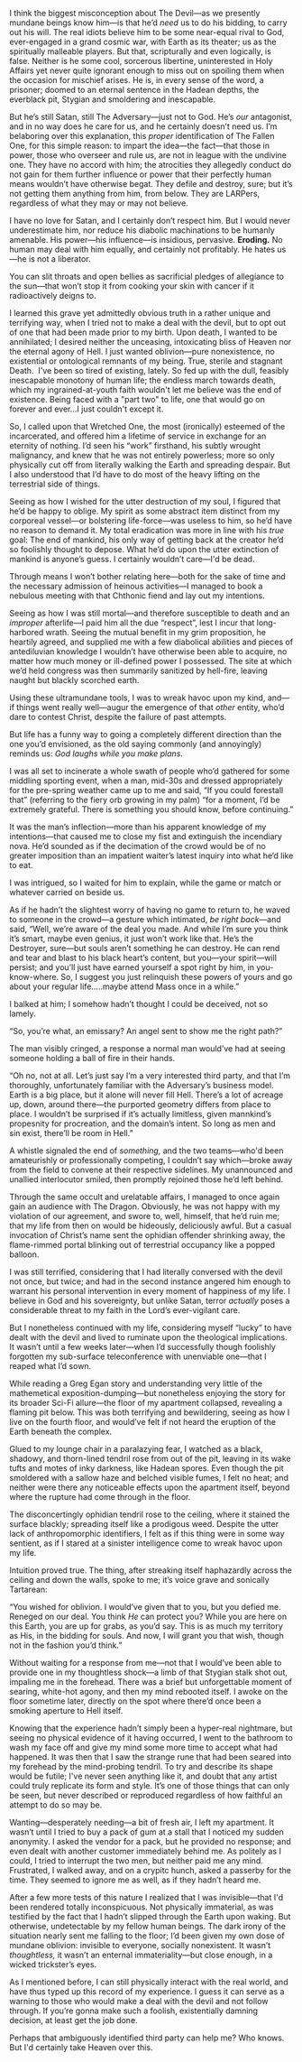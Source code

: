 I think the biggest misconception about The Devil—as we presently mundane beings know him—is that he’d *need* us to do his bidding, to carry out his will. The real idiots believe him to be some near-equal rival to God, ever-engaged in a grand cosmic war, with Earth as its theater; us as the spiritually malleable players. But that, scripturally and even logically, is false. Neither is he some cool, sorcerous libertine, uninterested in Holy Affairs yet never quite ignorant enough to miss out on spoiling them when the occasion for mischief arises. He is, in every sense of the word, a prisoner; doomed to an eternal sentence in the Hadean depths, the everblack pit, Stygian and smoldering and inescapable.  

But he’s still Satan, still The Adversary—just not to God. He’s *our* antagonist, and in no way does he care for us, and he certainly doesn’t need us. I’m belaboring over this explanation, this *proper* identification of The Fallen One, for this simple reason: to impart the idea—the fact—that those in power, those who overseer and rule us, are not in league with the undivine one. They have no accord with him; the atrocities they allegedly conduct do not gain for them further influence or power that their perfectly human means wouldn’t have otherwise begat. They defile and destroy, sure; but it’s not getting them anything from him, from below. They are LARPers, regardless of what they may or may not believe.  

I have no love for Satan, and I certainly don’t respect him. But I would never underestimate him, nor reduce his diabolic machinations to be humanly amenable. His power—his influence—is insidious, pervasive. **Eroding.** No human may deal with him equally, and certainly not profitably. He hates us—he is not a liberator.  

You can slit throats and open bellies as sacrificial pledges of allegiance to the sun—that won’t stop it from cooking your skin with cancer if it radioactively deigns to.  

I learned this grave yet admittedly obvious truth in a rather unique and terrifying way, when I tried not to make a deal with the devil, but to opt out of one that had been made prior to my birth. Upon death, I wanted to be annihilated; I desired neither the unceasing, intoxicating bliss of Heaven nor the eternal agony of Hell. I just wanted oblivion—pure nonexistence, no existential or ontological remnants of my being. True, sterile and stagnant Death.  I've been so tired of existing, lately. So fed up with the dull, feasibly inescapable monotony of human life; the endless march towards death, which my ingrained-at-youth faith wouldn't let me believe was the end of existence. Being faced with a "part two" to life, one that would go on forever and ever...I just couldn't except it. 

So, I called upon that Wretched One, the most (ironically) esteemed of the incarcerated, and offered him a lifetime of service in exchange for an eternity of nothing. I’d seen his “work” firsthand, his subtly wrought malignancy, and knew that he was not entirely powerless; more so only physically cut off from literally walking the Earth and spreading despair. But I also understood that I’d have to do most of the heavy lifting on the terrestrial side of things.  

Seeing as how I wished for the utter destruction of my soul, I figured that he’d be happy to oblige. My spirit as some abstract item distinct from my corporeal vessel—or bolstering life-force—was useless to him, so he’d have no reason to demand it. My total eradication was more in line with his *true* goal: The end of mankind, his only way of getting back at the creator he’d so foolishly thought to depose. What he’d do upon the utter extinction of mankind is anyone’s guess. I certainly wouldn’t care—I'd be dead.  

Through means I won’t bother relating here—both for the sake of time and the necessary admission of heinous activities—I managed to book a nebulous meeting with that Chthonic fiend and lay out my intentions.  

Seeing as how I was still mortal—and therefore susceptible to death and an *improper* afterlife—I paid him all the due “respect”, lest I incur that long-harbored wrath. Seeing the mutual benefit in my grim proposition, he heartily agreed, and supplied me with a few diabolical abilities and pieces of antediluvian knowledge I wouldn’t have otherwise been able to acquire, no matter how much money or ill-defined power I possessed. The site at which we’d held congress was then summarily sanitized by hell-fire, leaving naught but blackly scorched earth.  

Using these ultramundane tools, I was to wreak havoc upon my kind, and—if things went really well—augur the emergence of that *other* entity, who’d dare to contest Christ, despite the failure of past attempts.  

But life has a funny way to going a completely different direction than the one you’d envisioned, as the old saying commonly (and annoyingly) reminds us: *God laughs while you make plans.*  

I was all set to incinerate a whole swath of people who’d gathered for some middling sporting event, when a man, mid-30s and dressed appropriately for the pre-spring weather came up to me and said, “If you could forestall that” (referring to the fiery orb growing in my palm) “for a moment, I’d be extremely grateful. There is something you should know, before continuing.” 

It was the man’s inflection—more than his apparent knowledge of my intentions—that caused me to close my fist and extinguish the incendiary nova. He’d sounded as if the decimation of the crowd would be of no greater imposition than an impatient waiter’s latest inquiry into what he’d like to eat.  

I was intrigued, so I waited for him to explain, while the game or match or whatever carried on beside us.  

As if he hadn’t the slightest worry of having no game to return to, he waved to someone in the crowd—a gesture which intimated, *be right back*—and said, “Well, we’re aware of the deal you made. And while I’m sure you think it’s smart, maybe even genius, it just won’t work like that. He’s the Destroyer, sure—but souls aren’t something he can destroy. He can rend and tear and blast to his black heart’s content, but you—your spirit—will persist; and you’ll just have earned yourself a spot right by him, in you-know-where. So, I suggest you just relinquish these powers of yours and go about your regular life.....maybe attend Mass once in a while.”  

I balked at him; I somehow hadn’t thought I could be deceived, not so lamely.  

“So, you’re what, an emissary? An angel sent to show me the right path?”  

The man visibly cringed, a response a normal man would’ve had at seeing someone holding a ball of fire in their hands.  

“Oh no, not at all. Let’s just say I’m a very interested third party, and that I’m thoroughly, unfortunately familiar with the Adversary’s business model. Earth is a big place, but it alone will never fill Hell. There’s a lot of acreage up, down, around there—the purported geometry differs from place to place. I wouldn’t be surprised if it’s actually limitless, given mannkind’s propesnity for procreation, and the domain’s intent. So long as men and sin exist, there’ll be room in Hell.”   

A whistle signaled the end of *something,* and the two teams—who'd been amateurishly or professionally competing, I couldn’t say which—broke away from the field to convene at their respective sidelines. My unannounced and unallied interlocutor smiled, then promptly rejoined those he’d left behind. 

Through the same occult and urelatable affairs, I managed to once again gain an audience with The Dragon. Obviously, he was not happy with my violation of our agreement, and swore to, well, himself, that he’d ruin me; that my life from then on would be hideously, deliciously awful. But a casual invocation of Christ’s name sent the ophidian offender shrinking away, the flame-rimmed portal blinking out of terrestrial occupancy like a popped balloon.  

I was still terrified, considering that I had literally conversed with the devil not once, but twice; and had in the second instance angered him enough to warrant his personal intervention in every moment of happiness of my life. I believe in God and his sovereignty, but unlike Satan, terror *actually* poses a considerable threat to my faith in the Lord’s ever-vigilant care. 

But I nonetheless continued with my life, considering myself “lucky” to have dealt with the devil and lived to ruminate upon the theological implications. It wasn’t until a few weeks later—when I’d successfully though foolishly forgotten my sub-surface teleconference with unenviable one—that I reaped what I’d sown.  

While reading a Greg Egan story and understanding very little of the mathemetical exposition-dumping—but nonetheless enjoying the story for its broader Sci-Fi allure—the floor of my apartment collapsed, revealing a flaming pit below. This was both terrifying and bewildering, seeing as how I live on the fourth floor, and would’ve felt if not heard the eruption of the Earth beneath the complex.  

Glued to my lounge chair in a paralazying fear, I watched as a black, shadowy, and thorn-lined tendril rose from out of the pit, leaving in its wake tufts and motes of inky darkness, like Hadean spores. Even though the pit smoldered with a sallow haze and belched visible fumes, I felt no heat; and neither were there any noticeable effects upon the apartment itself, beyond where the rupture had come through in the floor.  

The disconcertingly ophidian tendril rose to the ceiling, where it stained the surface blackly; spreading itself like a prodigous weed. Despite the utter lack of anthropomorphic identifiers, I felt as if this thing were in some way sentient, as if I stared at a sinister intelligence come to wreak havoc upon my life.  

Intuition proved true. The thing, after streaking itself haphazardly across the ceiling and down the walls, spoke to me; it’s voice grave and sonically Tartarean:  

“You wished for oblivion. I would’ve given that to you, but you defied me. Reneged on our deal. You think *He* can protect you? While you are here on this Earth, you are up for grabs, as you’d say. This is as much my territory as His, in the bidding for souls. And now, I will grant you that wish, though not in the fashion you’d think.”  

Without waiting for a response from me—not that I would’ve been able to provide one in my thoughtless shock—a limb of that Stygian stalk shot out, impaling me in the forehead. There was a brief but unforgettable moment of searing, white-hot agony, and then my mind rebooted itself. I awoke on the floor sometime later, directly on the spot where there’d once been a smoking aperture to Hell itself.  

Knowing that the experience hadn’t simply been a hyper-real nightmare, but seeing no physical evidence of it having occurred, I went to the bathroom to wash my face off and give my mind some more time to accept what had happened. It was then that I saw the strange rune that had been seared into my forehead by the mind-probing tendril. To try and describe its shape would be futile; I've never seen anything like it, and doubt that any artist could truly replicate its form and style. It’s one of those things that can only be seen, but never described or reproduced regardless of how faithful an attempt to do so may be.  

Wanting—desperately needing—a bit of fresh air, I left my apartment. It wasn’t until I tried to buy a pack of gum at a stall that I noticed my sudden anonymity. I asked the vendor for a pack, but he provided no response; and even dealt with another customer immediately behind me. As politely as I could, I tried to interrupt the two men, but neither paid me any mind. Frustrated, I walked away, and on a crypitc hunch, asked a passerby for the time. They seemed to ignore me as well, as if they hadn’t heard me.  

After a few more tests of this nature I realized that I was invisible—that I'd been rendered totally inconspicuous. Not physically immaterial, as was testified by the fact that I hadn’t slipped through the Earth upon waking. But otherwise, undetectable by my fellow human beings. The dark irony of the situation nearly sent me falling to the floor; I’d been given my own dose of mundane oblivion: invisible to everyone, socially nonexistent. It wasn’t *thoughtless,* it wasn’t an enternal immateriality—but close enough, in a wicked trickster’s eyes.  

As I mentioned before, I can still physically interact with the real world, and have thus typed up this record of my experience. I guess it can serve as a warning to those who would make a deal with the devil and not follow through. If you’re gonna make such a foolish, existentially damning decision, at least get the job done.  

Perhaps that ambiguously identified third party can help me? Who knows. But I'd certainly take Heaven over this.